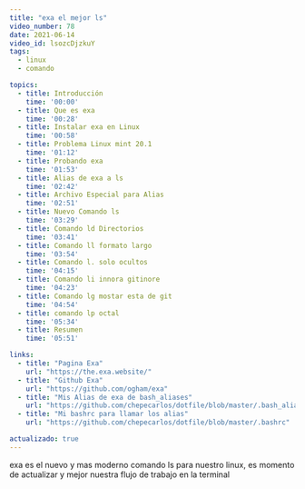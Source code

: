 ```yaml
---
title: "exa el mejor ls"
video_number: 78
date: 2021-06-14
video_id: lsozcDjzkuY
tags:
  - linux
  - comando

topics:
  - title: Introducción
    time: '00:00'
  - title: Que es exa
    time: '00:28'
  - title: Instalar exa en Linux
    time: '00:58'
  - title: Problema Linux mint 20.1
    time: '01:12'
  - title: Probando exa
    time: '01:53'
  - title: Alias de exa a ls
    time: '02:42'
  - title: Archivo Especial para Alias
    time: '02:51'
  - title: Nuevo Comando ls
    time: '03:29'
  - title: Comando ld Directorios
    time: '03:41'
  - title: Comando ll formato largo
    time: '03:54'
  - title: Comando l. solo ocultos
    time: '04:15'
  - title: Comando li innora gitinore
    time: '04:23'
  - title: Comando lg mostar esta de git
    time: '04:54'
  - title: comando lp octal
    time: '05:34'
  - title: Resumen
    time: '05:51'

links:
  - title: "Pagina Exa"
    url: "https://the.exa.website/"
  - title: "Github Exa"                                                      
    url: "https://github.com/ogham/exa"
  - title: "Mis Alias de exa de bash_aliases"
    url: "https://github.com/chepecarlos/dotfile/blob/master/.bash_aliases"
  - title: "Mi bashrc para llamar los alias"
    url: "https://github.com/chepecarlos/dotfile/blob/master/.bashrc"

actualizado: true
---
```


exa es el nuevo y mas moderno comando ls para nuestro linux, es momento de actualizar y mejor nuestra flujo de trabajo en la terminal
